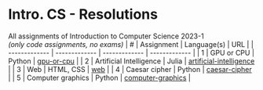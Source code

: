 # Intro. CS - Resolutions
All assignments of Introduction to Computer Science 2023-1  
_(only code assignments, no exams)_
| # | Assignment  | Language(s) | URL |
| ------------- | ------------- | ------------- | ------------- |
| 1 | GPU or CPU  | Python  | [gpu-or-cpu](./gpu-or-cpu/icc.py) |
| 2 | Artificial Intelligence  | Julia  | [artificial-intelligence](./artificial-intelligence/ia.jl)  |
| 3 | Web  | HTML, CSS  | [web](./web/)  |
| 4 | Caesar cipher  | Python  | [caesar-cipher](./caesar-cipher/caesar.py)  |
| 5 | Computer graphics  | Python  | [computer-graphics](./computer-graphics/graphics.py)  |
